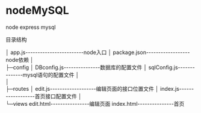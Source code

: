 # nodeMySQL
node express mysql

目录结构

│  app.js------------------------node入口
│  package.json------------------node依赖
│  
├─config
│      DBconfig.js---------------数据库的配置文件
│      sqlConfig.js--------------mysql语句的配置文件
│      
│                      
├─routes
│      edit.js-------------------编辑页面的接口位置文件
│      index.js------------------首页接口配置文件
│      
└─views
        edit.html----------------编辑页面
        index.html---------------首页

